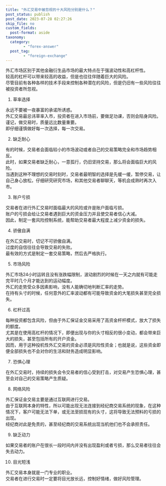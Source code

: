 ```yaml
---
title: "外汇交易中被忽视的十大风险分别是什么？"
post_status: publish
post_date: 2023-07-28 02:27:26
skip_file: no
custom_fields: 
  post-format: aside
taxonomy:
  category:
        - "forex-answer"
  post_tag:
        - "foreign-exchange"
---
```


外汇市场区别于其他金融衍生品市场的最大特点在于强波动性和高杠杆性。  
较高的杠杆可以带来较高的收益，但是也往往伴随着巨大的风险。  
尽管目前有各种各样的技术手段来控制各种潜在的风险，但是仍旧有一些风险往往被投资者所忽视。

1. 草率选择

永远不要被一夜暴富的承诺所诱惑。  
外汇交易最忌讳草率入市，投资者在进入市场前，要做足功课，否则会陷身风险。  
谨记，做交易时，质量远比数量重要。  
即仔细谨慎做好每一次选择，每一次交易。

2. 缺乏耐心

有的时候，交易者会面临较小的市场波动或者自己的交易策略完全和市场趋势相反。  
此时，如果交易者缺乏耐心，一意孤行，仍旧坚持交易，那么将会面临巨大的风险。  
当遇到这种不理想的交易时刻时，交易者最明智的选择是先缓一缓，暂停交易，让自己身心放松，仔细研究研究市场，和其他交易者聊聊天，等机会成熟时再次入市。

3. 账户亏损

交易者在进行外汇交易时面临最大的风险或许是账户面临亏损。  
账户的亏损会给让交易者遇到巨大的资金压力并且使交易者信心大减。  
因此，制定一套风险控制系统，能帮助交易者最大程度上减少资金的损失。

4. 骄傲自满

在外汇交易时，切记不可骄傲自满。  
过度的自信往往会导致交易的失败。  
最有效的方式是制定一套交易策略，然后去严格执行。

5. 市场风险

外汇市场24小时运转且没有涨跌幅限制，波动剧烈的时候在一天之内就有可能走完平时几个月才能达到的运动幅度。  
外汇的走势受众多因素影响，没有人能确切地判断汇率的走势。  
在持有头寸的时候，任何意外的汇率波动都有可能导致资金的大笔损失甚至完全损失。

6. 杠杆过高

每种投资都包含风险，但由于外汇保证金交易采用了高资金杆杆模式，放大了损失的额度。  
尤其是在使用高杠杆的情况下，即便出现与你的头寸相反的很小变动，都会带来巨大的损失，甚至包括所有的开户资金。  
因而，用于这种投机性外汇交易的资金必须是风险性资金；也就是说，这些资金即便全部损失也不会对你的生活和财务造成明显影响。

7. 恐惧心理

在外汇交易时，持续的损失会令交易者的信心受到打击，对交易产生恐惧心理，甚至会对自己的交易策略产生质疑。

8. 网络风险

外汇保证金交易主要是通过互联网进行交易。  
由于互联网本身的特性，所以可能出现无法连接到经纪商交易系统的现象，在这种情况下，客户可能无法下单，或无法至损现有的头寸，这将导致无法预料的亏损的出现。  
经纪商对此是免责的，甚至经纪商的交易系统出现当机他们也不会承担责任。

9. 缺乏动力

如果交易者的账户在很长一段时间内并没有出现盈利或者亏损，那么交易者往往会失去动力。

10. 目光短浅

外汇交易本身就是一门专业的职业。  
交易者在进行交易时一定要将目光放长远，控制好情绪，做好风险管理。
